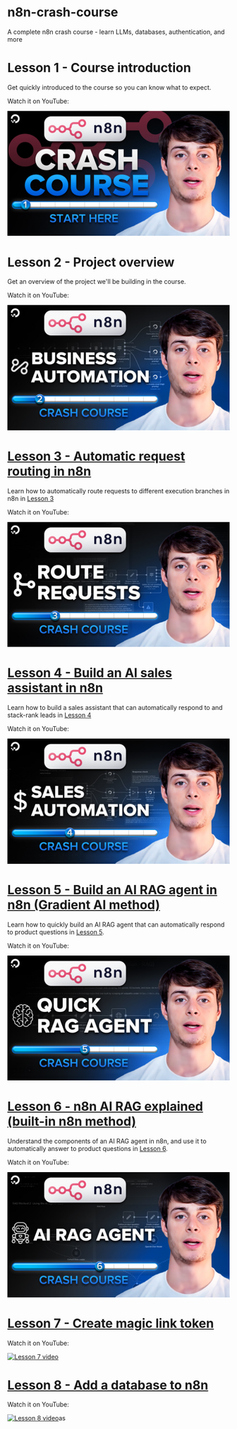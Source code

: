 # n8n-crash-course
A complete n8n crash course - learn LLMs, databases, authentication, and more

# Lesson 1 - Course introduction
Get quickly introduced to the course so you can know what to expect.

Watch it on YouTube:

[![Lesson 1 video](thumbnails/lesson_1.jpg)](https://www.youtube.com/watch?v=BLG9kpUCnww&list=PLseEp7p6EwibcvBe7cOWqDmN99zA1YFL2&index=1)


# Lesson 2 - Project overview
Get an overview of the project we'll be building in the course.

Watch it on YouTube:

[![Lesson 2 video](thumbnails/lesson_2.jpg)](https://www.youtube.com/watch?v=OP5FJBF4p5c&list=PLseEp7p6EwibcvBe7cOWqDmN99zA1YFL2&index=2)


# [Lesson 3 - Automatic request routing in n8n](./lessons/lesson_3/README.md)

Learn how to automatically route requests to different execution branches in n8n in [Lesson 3](./lessons/lesson_3/README.md)

Watch it on YouTube:

[![Lesson 3 video](thumbnails/lesson_3.jpg)](https://www.youtube.com/watch?v=QJ0MXbEOijY&list=PLseEp7p6EwibcvBe7cOWqDmN99zA1YFL2&index=3)


# [Lesson 4 - Build an AI sales assistant in n8n](./lessons/lesson_4/README.md)

Learn how to build a sales assistant that can automatically respond to and stack-rank leads in [Lesson 4](./lessons/lesson_4/README.md)

Watch it on YouTube:

[![Lesson 4 video](thumbnails/lesson_4.jpg)](https://www.youtube.com/watch?v=BMAv6-YZfvE&list=PLseEp7p6EwibcvBe7cOWqDmN99zA1YFL2&index=4)

# [Lesson 5 - Build an AI RAG agent in n8n (Gradient AI method)](./lessons/lesson_5/README.md)

Learn how to quickly build an AI RAG agent that can automatically respond to product questions in [Lesson 5](./lessons/lesson_5/README.md).

Watch it on YouTube:

[![Lesson 5 video](thumbnails/lesson_5.jpg)](https://www.youtube.com/watch?v=-PrhgxaBZG0&list=PLseEp7p6EwibcvBe7cOWqDmN99zA1YFL2&index=5)

# [Lesson 6 - n8n AI RAG explained (built-in n8n method)](./lessons/lesson_6/README.md)

Understand the components of an AI RAG agent in n8n, and use it to automatically answer to product questions in [Lesson 6](./lessons/lesson_6/README.md).

Watch it on YouTube:

[![Lesson 6 video](thumbnails/lesson_6.jpg)](https://www.youtube.com/watch?v=g2bhGPaDUw0&list=PLseEp7p6EwibcvBe7cOWqDmN99zA1YFL2&index=6)

# [Lesson 7 - Create magic link token](./lessons/lesson_7/README.md)

Watch it on YouTube:

[![Lesson 7 video](../../thumbnails/lesson_7.jpg)](https://www.youtube.com/watch?v=N0fFCq1i0mI&list=PLseEp7p6EwibcvBe7cOWqDmN99zA1YFL2&index=7)


# [Lesson 8 - Add a database to n8n](./lessons/lesson_8/README.md)

Watch it on YouTube:

[![Lesson 8 video](../../thumbnails/lesson_8.jpg)](https://www.youtube.com/watch?v=OLdrBML0N7k&list=PLseEp7p6EwibcvBe7cOWqDmN99zA1YFL2&index=8)as
